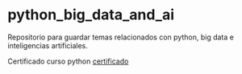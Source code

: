 # python_big_data_and_ai

Repositorio para guardar temas relacionados con python, big data e inteligencias artificiales.

Certificado curso python
[certificado](https://academia.holamundo.io/certificates/svojnk89zu)
